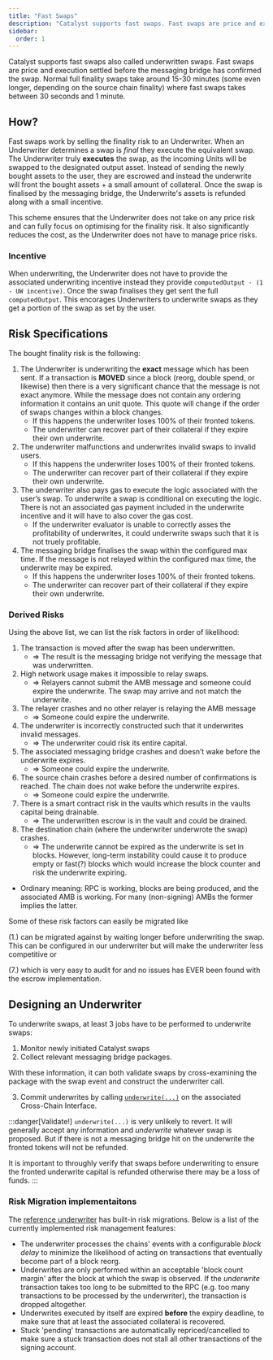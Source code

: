 ```yaml
---
title: "Fast Swaps"
description: "Catalyst supports fast swaps. Fast swaps are price and execution settled in roughly 30 seconds to 1 minute. This is done by selling the finality risk to an Underwriter."
sidebar:
  order: 1
---
```


Catalyst supports fast swaps also called underwritten swaps. Fast swaps are price and execution settled before the messaging bridge has confirmed the swap. Normal full finality swaps take around 15-30 minutes (some even longer, depending on the source chain finality) where fast swaps takes between 30 seconds and 1 minute.

## How?

Fast swaps work by selling the finality risk to an Underwriter. When an Underwriter determines a swap is _final_ they execute the equivalent swap. The Underwriter truly **executes** the swap, as the incoming Units will be swapped to the designated output asset. Instead of sending the newly bought assets to the user, they are escrowed and instead the underwrite will front the bought assets + a small amount of collateral. Once the swap is finalised by the messaging bridge, the Underwrite's assets is refunded along with a small incentive.

This scheme ensures that the Underwriter does not take on any price risk and can fully focus on optimising for the finality risk. It also significantly reduces the cost, as the Underwriter does not have to manage price risks.

### Incentive

When underwriting, the Underwriter does not have to provide the associated underwriting incentive instead they provide `computedOutput · (1 - UW incentive)`. Once the swap finalises they get sent the full `computedOutput`. This encorages Underwriters to underwrite swaps as they get a portion of the swap as set by the user.

## Risk Specifications

The bought finality risk is the following:

1. The Underwriter is underwriting the **exact** message which has been sent. If a transaction is **MOVED** since a block (reorg, double spend, or likewise) then there is a very significant chance that the message is not exact anymore. While the message does not contain any ordering information it contains an unit quote. This quote will change if the order of swaps changes within a block changes.
   - If this happens the underwriter loses 100% of their fronted tokens.
   - The underwriter can recover part of their collateral if they expire their own underwrite.
2. The underwriter malfunctions and underwrites invalid swaps to invalid users.
   - If this happens the underwriter loses 100% of their fronted tokens.
   - The underwriter can recover part of their collateral if they expire their own underwrite.
3. The underwriter also pays gas to execute the logic associated with the user’s swap. To underwrite a swap is conditional on executing the logic. There is not an associated gas payment included in the underwrite incentive and it will have to also cover the gas cost.
   - If the underwriter evaluator is unable to correctly asses the profitability of underwrites, it could underwrite swaps such that it is not truely profitable.
4. The messaging bridge finalises the swap within the configured max time. If the message is not relayed within the configured max time, the underwrite may be expired.
   - If this happens the underwriter loses 100% of their fronted tokens.
   - The underwriter can recover part of their collateral if they expire their own underwrite.

### Derived Risks

Using the above list, we can list the risk factors in order of likelihood:

1. The transaction is moved after the swap has been underwritten.
   - ⇒ The result is the messaging bridge not verifying the message that was underwritten.
2. High network usage makes it impossible to relay swaps.
   - ⇒ Relayers cannot submit the AMB message and someone could expire the underwrite. The swap may arrive and not match the underwrite.
3. The relayer crashes and no other relayer is relaying the AMB message
   - ⇒ Someone could expire the underwrite.
4. The underwriter is incorrectly constructed such that it underwrites invalid messages.
   - ⇒ The underwriter could risk its entire capital.
5. The associated messaging bridge crashes and doesn’t wake before the underwrite expires.
   - ⇒ Someone could expire the underwrite.
6. The source chain crashes before a desired number of confirmations is reached. The chain does not wake before the underwrite expires.
   - ⇒ Someone could expire the underwrite.
7. There is a smart contract risk in the vaults which results in the vaults capital being drainable.
   - ⇒ The underwritten escrow is in the vault and could be drained.
8. The destination chain (where the underwriter underwrote the swap) crashes.
   - ⇒ The underwrite cannot be expired as the underwrite is set in blocks. However, long-term instability could cause it to produce empty or fast(?) blocks which would increase the block counter and risk the underwrite expiring.

- Ordinary meaning: RPC is working, blocks are being produced, and the associated AMB is working. For many (non-signing) AMBs the former implies the latter.

Some of these risk factors can easily be migrated like

(1.) can be migrated against by waiting longer before underwriting the swap. This can be configured in our underwriter but will make the underwriter less competitive or

(7.) which is very easy to audit for and no issues has EVER been found with the escrow implementation.

## Designing an Underwriter

To underwrite swaps, at least 3 jobs have to be performed to underwrite swaps:

1. Monitor newly initiated Catalyst swaps
2. Collect relevant messaging bridge packages.

With these information, it can both validate swaps by cross-examining the package with the swap event and construct the underwriter call.

3. Commit underwrites by calling [`underwrite(...)`](https://github.com/catalystdao/catalyst/blob/e975abcf82cdd5a0b1dc7ac768e15d4511967a11/evm/src/CatalystChainInterface.sol#L698) on the associated Cross-Chain Interface.

:::danger[Validate!]
`underwrite(...)` is very unlikely to revert. It will generally accept any information and _underwrite_ whatever swap is proposed. But if there is not a messaging bridge hit on the underwrite the fronted tokens will not be refunded.

It is important to throughly verify that swaps before underwriting to ensure the fronted underwrite capital is refunded otherwise there may be a loss of funds.
:::

### Risk Migration implementaitons

The [reference underwriter](/underwriter/setup/) has built-in risk migrations. Below is a list of the currently implemented risk management features:

- The underwriter processes the chains' events with a configurable _block delay_ to minimize the likelihood of acting on transactions that eventually become part of a block reorg.
- Underwrites are only performed within an acceptable 'block count margin' after the block at which the swap is observed. If the _underwrite_ transaction takes too long to be submitted to the RPC (e.g. too many transactions to be processed by the underwriter), the transaction is dropped altogether.
- Underwrites executed by itself are expired **before** the expiry deadline, to make sure that at least the associated collateral is recovered.
- Stuck 'pending' transactions are automatically repriced/cancelled to make sure a stuck transaction does not stall all other transactions of the signing account.
